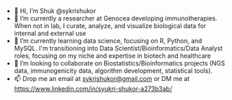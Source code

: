 - 👋 Hi, I’m Shuk @sykrishukor
- 👀 I’m currently a researcher at Genocea developing immunotherapies. When not in lab, I curate, analyze, and visualize biological data for internal and external use
- 🌱 I’m currently learning data science, focusing on R, Python, and MySQL. I'm transitioning into Data Scientist/Bioinformatics/Data Analyst roles, focusing on my niche and expertise in biotech and healthcare
- 💞️ I’m looking to collaborate on Biostatistics/Bioinformatics projects (NGS data, immunogenicity data, algorithm development, statistical tools).
- 📫 Drop me an email at sykrishukor@gmail.com or DM me at https://www.linkedin.com/in/syukri-shukor-a273b3ab/

<!---
sykrishukor94/sykrishukor94 is a ✨ special ✨ repository because its `README.md` (this file) appears on your GitHub profile.
You can click the Preview link to take a look at your changes.
--->
